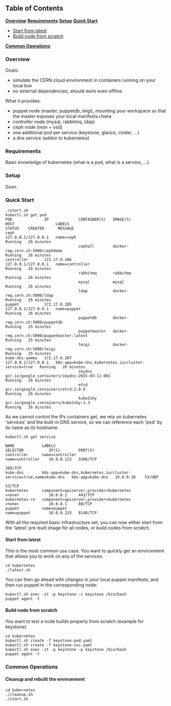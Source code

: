## Table of Contents

**[Overview](#overview)**
**[Requirements](#requirements)**
**[Setup](#setup)**
**[Quick Start](#quick-start)**

* [Start from latest](#start-from-latest)
* [Build node from scratch](#build-node-from-scratch)

**[Common Operations](#common-operations)**

### Overview

Goals:
* simulate the CERN cloud environment in containers running on your local box
* no external dependencies, should work even offline

What it provides:
* puppet node (master, puppetdb, teigi), mounting your workspace so that the master exposes your local manifests+hiera
* controller node (mysql, rabbitmq, ldap)
* ceph node (mon + osd)
* one additional pod per service (keystone, glance, cinder, ...)
* a dns service (addon to kubernetes)

### Requirements

Basic knowledge of kubernetes (what is a pod, what is a service, ...).

### Setup

Soon.

### Quick Start

```
./start.sh
kubectl.sh get pod
POD              IP             CONTAINER(S)   IMAGE(S)                                         HOST                  LABELS                                                STATUS    CREATED      MESSAGE
ceph                                                                                            127.0.0.1/127.0.0.1   name=ceph                                             Running   26 minutes   
                                cephall        docker-reg.cern.ch:5000/cephdemo                                                                                             Running   26 minutes   
controller       172.17.0.206                                                                   127.0.0.1/127.0.0.1   name=controller                                       Running   26 minutes   
                                rabbitmq       rabbitmq                                                                                                                     Running   26 minutes   
                                mysql          mysql                                                                                                                        Running   26 minutes   
                                ldap           docker-reg.cern.ch:5000/ldap                                                                                                 Running   26 minutes   
puppet           172.17.0.205                                                                   127.0.0.1/127.0.0.1   name=puppet                                           Running   26 minutes   
                                puppetdb       docker-reg.cern.ch:5000/puppetdb                                                                                             Running   25 minutes   
                                puppetmaster   docker-reg.cern.ch:5000/puppetmaster:latest                                                                                  Running   25 minutes   
                                teigi          docker-reg.cern.ch:5000/teigi                                                                                                Running   25 minutes   
kube-dns-ywmmu   172.17.0.207                                                                   127.0.0.1/127.0.0.1   k8s-app=kube-dns,kubernetes.io/cluster-service=true   Running   26 minutes   
                                skydns         gcr.io/google_containers/skydns:2015-03-11-001                                                                               Running   26 minutes   
                                etcd           gcr.io/google_containers/etcd:2.0.9                                                                                          Running   26 minutes   
                                kube2sky       gcr.io/google_containers/kube2sky:1.3                                                                                        Running   26 minutes   
```

As we cannot control the IPs containers get, we rely on kubernetes 'services' and the built-in DNS service, so we can reference each 'pod' by its name as its hostname.
```
kubectl.sh get service

NAME            LABELS                                                              SELECTOR           IP(S)        PORT(S)
controller      name=controller                                                     name=controller    10.0.0.123   3306/TCP
                                                                                                                    389/TCP
kube-dns        k8s-app=kube-dns,kubernetes.io/cluster-service=true,name=kube-dns   k8s-app=kube-dns   10.0.0.10    53/UDP
                                                                                                                    53/TCP
kubernetes      component=apiserver,provider=kubernetes                             <none>             10.0.0.2     443/TCP
kubernetes-ro   component=apiserver,provider=kubernetes                             <none>             10.0.0.1     80/TCP
puppet          name=puppet                                                         name=puppet        10.0.0.233   8140/TCP
```

With all the required basic infrastructure set, you can now either start from the 'latest' pre-built image for all nodes, or build nodes from scratch.

#### Start from latest

This is the most common use case. You want to quickly get an environment that allows you to work on any of the services.
```
cd kubernetes
./latest.sh
```

You can then go ahead with changes in your local puppet manifests, and then run puppet in the corresponding node:
```
kubectl.sh exec -it -p keystone -c keystone /bin/bash
puppet agent -t
```

#### Build node from scratch

You want to test a node builds properly from scratch (example for keystone):
```
cd kubernetes
kubectl.sh create -f keystone-pod.yaml
kubectl.sh create -f keystone-svc.yaml
kubectl.sh exec -it -p keystone -p keystone /bin/bash
puppet agent -t
```

### Common Operations

#### Cleanup and rebuilt the environment
```
cd kubernetes
./cleanup.sh
./start.sh
```
